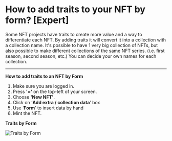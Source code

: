 # How to add traits to your NFT by form? \[Expert]

Some NFT projects have traits to create more value and a way to differentiate each NFT. By adding traits it will convert it into a collection with a collection name. It's possible to have 1 very big collection of NFTs, but also possible to make different collections of the same NFT series. (i.e. first season, second season, etc.) You can decide your own names for each collection.&#x20;

****

**How to add traits to an NFT by Form**

1. Make sure you are logged in.&#x20;
2. Press **'='** on the top-left of your screen.&#x20;
3. Choose **'New NFT'**.
4. Click on ‘**Add extra / collection data**’ box
5. Use ‘**Form**’ to insert data by hand
6. Mint the NFT.&#x20;

**Traits by Form**

![Traits by Form](<../../.gitbook/assets/TraitsbyForm \[Picture].png>)
